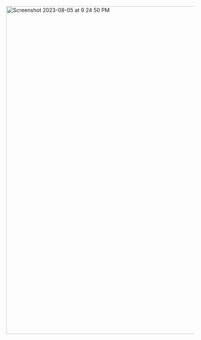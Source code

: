 <img width="878" alt="Screenshot 2023-08-05 at 9 24 50 PM" src="https://github.com/ganesh-sadanala/LLD/assets/40536512/64781829-5a7b-4570-bf90-e01814d53cd7">

